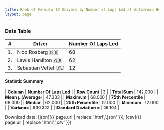 ```yaml
---
title: Rank of Formula 1® Drivers by Number of Laps Led at Autódromo Hermanos Rodríguez
layout: page
---
```


<canvas id="chart" width="400" height="180"></canvas>
<script>
var data = {
    "datasets": [
        {
            "backgroundColor": [
                "#9C8E8D",
                "#9C8E8D",
                "#9C8E8D"
            ],
            "borderColor": [
                "#1D181E",
                "#1D181E",
                "#1D181E"
            ],
            "borderWidth": 1,
            "data": [
                68.0,
                62.0,
                12.0
            ],
            "label": "Number Of Laps Led"
        }
    ],
    "labels": [
        "Nico Rosberg",
        "Lewis Hamilton",
        "Sebastian Vettel"
    ]
};
var options = {
  legend: {
    display: false
  },
  scales: {
    xAxes: [{
      ticks: {
        beginAtZero: true,
        maxRotation: 180,
        display: window.innerWidth > 800
      }
    }],
    yAxes: [{
      ticks: {
        beginAtZero: true
      }
    }]
  },
  onResize: function(chart, size) {
    chart.options.scales.xAxes[0].ticks.display = size.width > 800;
  }
};
var chart = new Chart("chart", {
    data: data,
    type: 'bar',
    options: options
});
</script>



### Data Table

| # | Driver | Number Of Laps Led |
|--|--|--|
| 1. | Nico Rosberg 🇩🇪 | 68 |
| 2. | Lewis Hamilton 🇬🇧 | 62 |
| 3. | Sebastian Vettel 🇩🇪 | 12 |

#### Statistic Summary

| **Column** | **Number Of Laps Led** |
| **Row Count** | 3 |
| **Total Sum** | 142.000 |
| **Mean μ (Average)** | 47.333 |
| **Maximum** | 68.000 |
| **75th Percentile** | 68.000 |
| **Median** | 62.000 |
| **25th Percentile** | 12.000 |
| **Minimum** | 12.000 |
| **Variance** | 630.222 |
| **Standard Deviation σ** | 25.104 |

Download data: [json]({{ page.url | replace:'.html','.json' }}), [csv]({{ page.url | replace:'.html','.csv' }})
